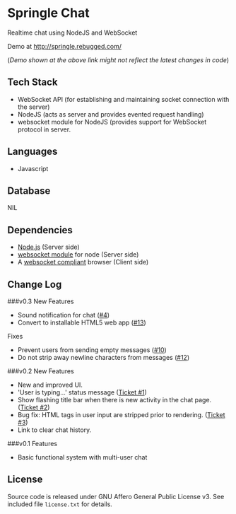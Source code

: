 Springle Chat
=============

Realtime chat using NodeJS and WebSocket

Demo at http://springle.rebugged.com/

(<i>Demo shown at the above link might not reflect the latest changes in code</i>)

## Tech Stack
* WebSocket API (for establishing and maintaining socket connection with the server)
* NodeJS (acts as server and provides evented request handling)
* websocket module for NodeJS (provides support for WebSocket protocol in server.

## Languages
* Javascript

## Database
NIL

## Dependencies
* [Node.js](http://nodejs.org/) (Server side)
* [websocket module](https://github.com/Worlize/WebSocket-Node) for node (Server side)
* A [websocket compliant](http://caniuse.com/websocket) browser (Client side)

## Change Log

###v0.3
New Features
* Sound notification for chat ([#4](https://github.com/riverspirit/Websocket-Chat/issues/4))
* Convert to installable HTML5 web app ([#13](https://github.com/riverspirit/Websocket-Chat/issues/13))

Fixes
* Prevent users from sending empty messages ([#10](https://github.com/riverspirit/Websocket-Chat/issues/10))
* Do not strip away newline characters from messages ([#12](https://github.com/riverspirit/Websocket-Chat/issues/12))

###v0.2
New Features
* New and improved UI.
* 'User is typing...' status message ([Ticket #1](https://github.com/riverspirit/Websocket-Chat/issues/1))
* Show flashing title bar when there is new activity in the chat page. ([Ticket #2](https://github.com/riverspirit/Websocket-Chat/issues/2))
* Bug fix: HTML tags in user input are stripped prior to rendering. ([Ticket #3](https://github.com/riverspirit/Websocket-Chat/issues/3))
* Link to clear chat history.

###v0.1
Features
* Basic functional system with multi-user chat

## License
Source code is released under GNU Affero General Public License v3. See included file `license.txt` for details.
